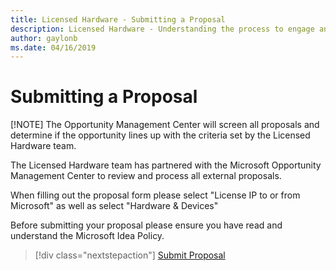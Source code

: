 ```yaml
---
title: Licensed Hardware - Submitting a Proposal
description: Licensed Hardware - Understanding the process to engage and submit a proposal to the Hardware Licensing team.
author: gaylonb
ms.date: 04/16/2019
---
```


# Submitting a Proposal

[!NOTE]
The Opportunity Management Center will screen all proposals and determine if the opportunity lines up with the criteria set by the Licensed Hardware team.

The Licensed Hardware team has partnered with the Microsoft Opportunity Management Center to review and process all external proposals.

When filling out the proposal form please select "License IP to or from Microsoft" as well as select "Hardware & Devices"

Before submitting your proposal please ensure you have read and understand the Microsoft Idea Policy.

> [!div class="nextstepaction"]
> [Submit Proposal](http://aka.ms/strata_proposal)
